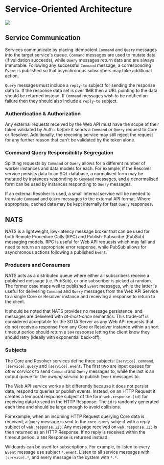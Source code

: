 # Service-Oriented Architecture

![](http://imgh.us/soa.xml-5.svg)

## Service Communication

Services communicate by placing idempotent `Command` and `Query` messages into the target service's queue. `Command` messages are used to mutate data (if validation succeeds), while `Query` messages return data and are always immutable. Following any successful `Command` message, a corresponding `Event` is published so that asynchronous subscribers may take additional action.

`Query` messages must include a `reply-to` subject for sending the response data to. If the response data set is over 1MB then a URL pointing to the data should be returned instead. If `Command` messages wish to be notified on failure then they should also include a `reply-to` subject.

### Authentication & Authorization

Any external requests received by the Web API must have the scope of their token validated by Auth+ *before* it sends a `Command` or `Query` request to Core or Resolver. Additionally, the receiving service may still reject the request for any further reason that can't be validated by the token alone.

### Command Query Responsibility Segregation

Splitting requests by `Command` or `Query` allows for a different number of worker instances and data models for each. For example, if the Resolver service persists data to an SQL database, a normalised form may be mutated by instances responding to `Command` messages, and a denormalised form can be used by instances responding to `Query` messages.

If an external Resolver is used, a small internal service will be needed to translate `Command` and `Query` messages to the external API format. Where appropriate, cached data may be kept internally for fast `Query` responses.

## NATS

NATS is a lightweight, low-latency message broker that can be used for both Remote Procedure Calls (RPC) and Publish-Subscribe (PubSub) messaging models. RPC is useful for Web API requests which may fail and need to return an appropriate error response, while PubSub allows for asynchronous actions following a published `Event`.

### Producers and Consumers

NATS acts as a distributed queue where either all subscribers receive a published message (i.e. PubSub), or one subscriber is picked at random. The former case maps well to published `Event` messages, while the latter is useful for delivering `Command` and `Query` messages from the Web API Service to a single Core or Resolver instance and receiving a response to return to the client.

It should be noted that NATS provides no message persistence, and messages are delivered with *at-most-once* semantics. This trade-off is considered acceptable for the SOTA Server as any Web API requests that do not receive a response from any Core or Resolver instance within a short timeout period should return a `504` response letting the client know they should retry (ideally with exponential back-off).

### Subjects

The Core and Resolver services define three subjects: `[service].command`, `[service].query` and `[service].event`. The first two are input queues for *other services* to send `Command` and `Query` messages to, while the last is an output queue for the *owning service* to publish `Event` messages to.

The Web API service works a bit differently because it does not persist data, respond to queries or publish events. Instead, on an HTTP Request it creates a temporal response subject of the form `web.response.[id]` for receiving data to send in the HTTP Response. The `id` is randomly generated each time and should be large enough to avoid collisions.

For example, when an incoming HTTP Request querying Core data is received, a `Query` message is sent to the `core.query` subject with a reply subject of `web.response.123`. Any message received on `web.response.123` is then returned as an HTTP Response. If no reply is received within the timeout period, a `504` Response is returned instead.

Wildcards can be used for subscriptions. For example, to listen to every `Event` message use subject `*.event`. Listen to all service messages with `[service].*`, and every message in the system with `*.*`.
